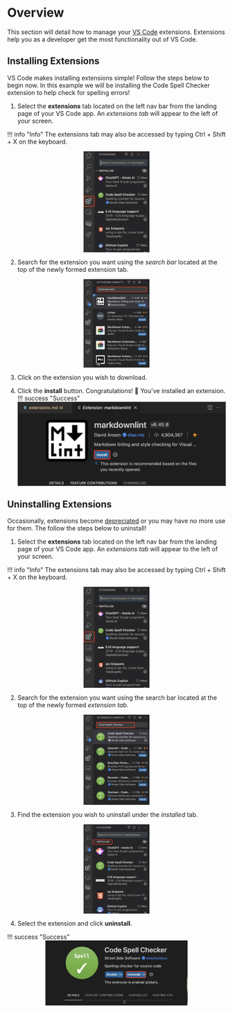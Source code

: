 # Overview

This section will detail how to manage your [VS Code](https://code.visualstudio.com/learn) extensions. Extensions help you as a developer get the most functionality out of VS Code.

## Installing Extensions

VS Code makes installing extensions simple! Follow the steps below to begin now. In this example we will be installing the Code Spell Checker extension to help check for spelling errors!

1. Select the **extensions** tab located on the left nav bar from the landing page of your VS Code app. An _extensions tab_ will appear to the left of your screen.

!!! info "Info"
    The extensions tab may also be accessed by typing Ctrl + Shift + X on the keyboard.

<img src="../images/extension1.jpg" alt="VS Code side bar" style="display: block;margin-left: auto;margin-right: auto;width:30%;max-width:600px">


2. Search for the extension you want using the _search bar_ located at the top of the newly formed extension tab.
<img src="../images/extension3.jpg" alt="VS Code side bar" style="display: block;margin-left: auto;margin-right: auto;width:30%;max-width:600px">

3. Click on the extension you wish to download.


4. Click the **install** button. Congratulations! 🎉 You've installed an extension.
!!! success "Success"
    <img src="../images/extension2.jpg" alt="VS Code side bar" style="display: block;margin-left: auto;margin-right: auto;height:20%;max-height:250px">

## Uninstalling Extensions

Occasionally, extensions become [depreciated](https://code.visualstudio.com/updates/v1_76) or you may have no more use for them. The follow the steps below to uninstall!

1. Select the **extensions** tab located on the left nav bar from the landing page of your VS Code app. An _extensions tab_ will appear to the left of your screen.

!!! info "Info"
    The extensions tab may also be accessed by typing Ctrl + Shift + X on the keyboard.

<img src="../images/extension1.jpg" alt="VS Code side bar" style="display: block;margin-left: auto;margin-right: auto;width:30%;max-width:600px">

2. Search for the extension you want using the search bar located at the top of the newly formed _extension tab_.
<img src="../images/extension4.jpg" alt="VS Code side bar" style="display: block;margin-left: auto;margin-right: auto;width:30%;max-width:600px">

3. Find the extension you wish to uninstall under the _installed_ tab.
<img src="../images/extension5.jpg" alt="VS Code side bar" style="display: block;margin-left: auto;margin-right: auto;width:30%;max-width:600px">

4. Select the extension and click **uninstall**.

!!! success "Success"
    <img src="../images/extension6.jpg" alt="VS Code side bar" style="display: block;margin-left: auto;margin-right: auto;height:20%;max-height:150px">